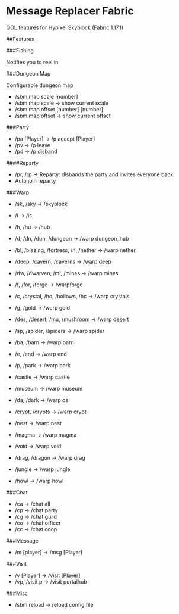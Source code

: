 # Message Replacer Fabric

QOL features for Hypixel Skyblock ([Fabric](https://fabricmc.net/) 1.17.1)

##Features

###Fishing

Notifies you to reel in

###Dungeon Map

Configurable dungeon map
- /sbm map scale \[number\]
- /sbm map scale -> show current scale
- /sbm map offset \[number\] \[number\]
- /sbm map offset -> show current offset

###Party
- /pa \[Player\] -> /p accept \[Player\]
- /pv -> /p leave
- /pd -> /p disband

####Reparty
- /pr, /rp -> Reparty: disbands the party and invites everyone back
- Auto join reparty

###Warp
- /sk, /sky -> /skyblock
- /i -> /is
- /h, /hu -> /hub
- /d, /dn, /dun, /dungeon -> /warp dungeon_hub


- /bl, /blazing, /fortress, /n, /nether -> /warp nether
- /deep, /cavern, /caverns -> /warp deep
- /dw, /dwarven, /mi, /mines -> /warp mines
- /f, /for, /forge -> /warpforge
- /c, /crystal, /ho, /hollows, /hc -> /warp crystals
- /g, /gold -> /warp gold
- /des, /desert, /mu, /mushroom -> /warp desert
- /sp, /spider, /spiders -> /warp spider
- /ba, /barn -> /warp barn
- /e, /end -> /warp end
- /p, /park -> /warp park


- /castle -> /warp castle
- /museum -> /warp museum
- /da, /dark -> /warp da
- /crypt, /crypts -> /warp crypt
- /nest -> /warp nest
- /magma -> /warp magma
- /void -> /warp void
- /drag, /dragon -> /warp drag
- /jungle -> /warp jungle
- /howl -> /warp howl

###Chat
- /ca -> /chat all
- /cp -> /chat party
- /cg -> /chat guild
- /co -> /chat officer
- /cc -> /chat coop

###Message
- /m \[player\] -> /msg \[Player\]

###Visit
- /v \[Player\] -> /visit \[Player\]
- /vp, /visit p -> /visit portalhub

###Misc
- /sbm reload -> reload config file